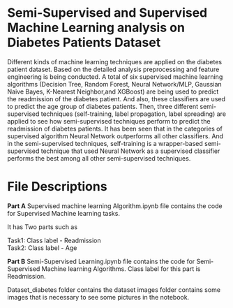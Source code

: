 # Semi-Supervised and Supervised Machine Learning analysis on Diabetes Patients Dataset

Different kinds of machine learning techniques are applied on the diabetes patient dataset. Based on the detailed analysis preprocessing and feature engineering is being conducted. A total of six supervised machine learning algorithms (Decision Tree, Random Forest, Neural Network/MLP, Gaussian Naive Bayes, K-Nearest Neighbor,and XGBoost) are being used to predict the readmission of the diabetes patient. And also, these classifiers are used to predict the age group of diabetes patients. Then, three different semi-supervised techniques (self-training, label propagation, label spreading) are applied to see how semi-supervised techniques perform to predict the readmission of diabetes patients. It has been seen that in the categories of supervised algorithm Neural Network outperforms all other classifiers. And in the semi-supervised techniques, self-training is a wrapper-based semi-supervised technique that used Neural Network as a supervised classifier performs the best among all other semi-supervised techniques.


# File Descriptions
  
**Part A** Supervised machine learning Algorithm.ipynb file contains the code for Supervised Machine learning tasks. 

It has Two parts such as

Task1: Class label -  Readmission\
Task2: Class label -  Age

**Part B** Semi-Supervised Learning.ipynb file contains the code for Semi-Supervised Machine learning Algorithms.
Class label for this part is Readmission.

Dataset_diabetes folder contains the dataset
images folder contains some images that is necessary to see some pictures in the notebook.
